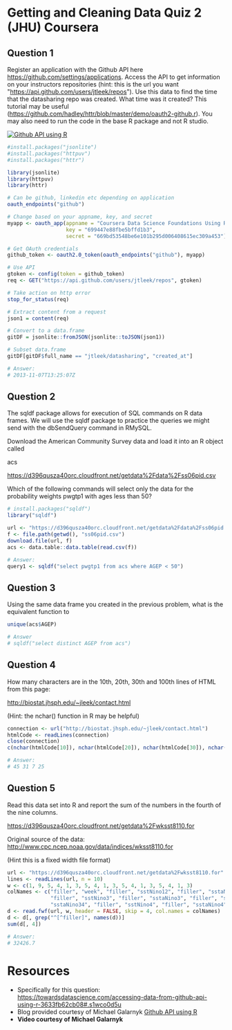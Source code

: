 # Getting and Cleaning Data Quiz 2 (JHU) Coursera

Question 1
----------
Register an application with the Github API here https://github.com/settings/applications. 
Access the API to get information on your instructors repositories (hint: this is the url you want "https://api.github.com/users/jtleek/repos"). Use this data to find the time that the datasharing repo was created. What time was it created? This tutorial may be useful (https://github.com/hadley/httr/blob/master/demo/oauth2-github.r). 
You may also need to run the code in the base R package and not R studio. </br>

[![Github API using R](https://github.com/mGalarnyk/datasciencecoursera/blob/master/3_Getting_and_Cleaning_Data/data/githubAPIusingR.png)](https://www.youtube.com/watch?v=xCPWRP_WqYQ?sub_confirmation=1  "Github API using R")

```R
#install.packages("jsonlite")
#install.packages("httpuv")
#install.packages("httr")

library(jsonlite)
library(httpuv)
library(httr)

# Can be github, linkedin etc depending on application
oauth_endpoints("github")

# Change based on your appname, key, and secret 
myapp <- oauth_app(appname = "Coursera Data Science Foundations Using R Specialization",
                   key = "699447e88fbe5bffd1b3",
                   secret = "669bd53548be6e101b295d006408615ec309a453")

# Get OAuth credentials
github_token <- oauth2.0_token(oauth_endpoints("github"), myapp)

# Use API
gtoken <- config(token = github_token)
req <- GET("https://api.github.com/users/jtleek/repos", gtoken)

# Take action on http error
stop_for_status(req)

# Extract content from a request
json1 = content(req)

# Convert to a data.frame
gitDF = jsonlite::fromJSON(jsonlite::toJSON(json1))

# Subset data.frame
gitDF[gitDF$full_name == "jtleek/datasharing", "created_at"] 

# Answer: 
# 2013-11-07T13:25:07Z
```

Question 2
----------
The sqldf package allows for execution of SQL commands on R data frames. We will use the sqldf package to practice the queries we might send with the dbSendQuery command in RMySQL. </br>

Download the American Community Survey data and load it into an R object called </br>

acs <br>

https://d396qusza40orc.cloudfront.net/getdata%2Fdata%2Fss06pid.csv </br>

Which of the following commands will select only the data for the probability weights pwgtp1 with ages less than 50? </br>

```R
# install.packages("sqldf")
library("sqldf")

url <- "https://d396qusza40orc.cloudfront.net/getdata%2Fdata%2Fss06pid.csv"
f <- file.path(getwd(), "ss06pid.csv")
download.file(url, f)
acs <- data.table::data.table(read.csv(f))

# Answer: 
query1 <- sqldf("select pwgtp1 from acs where AGEP < 50")
```

Question 3
----------
Using the same data frame you created in the previous problem, what is the equivalent function to 
```R
unique(acs$AGEP)
```

```R
# Answer
# sqldf("select distinct AGEP from acs")
```

Question 4
----------
How many characters are in the 10th, 20th, 30th and 100th lines of HTML from this page:

http://biostat.jhsph.edu/~jleek/contact.html

(Hint: the nchar() function in R may be helpful)

```R
connection <- url("http://biostat.jhsph.edu/~jleek/contact.html")
htmlCode <- readLines(connection)
close(connection)
c(nchar(htmlCode[10]), nchar(htmlCode[20]), nchar(htmlCode[30]), nchar(htmlCode[100]))

# Answer: 
# 45 31 7 25
```

Question 5
----------
Read this data set into R and report the sum of the numbers in the fourth of the nine columns.

https://d396qusza40orc.cloudfront.net/getdata%2Fwksst8110.for

Original source of the data: http://www.cpc.ncep.noaa.gov/data/indices/wksst8110.for

(Hint this is a fixed width file format)

```R
url <- "https://d396qusza40orc.cloudfront.net/getdata%2Fwksst8110.for"
lines <- readLines(url, n = 10)
w <- c(1, 9, 5, 4, 1, 3, 5, 4, 1, 3, 5, 4, 1, 3, 5, 4, 1, 3)
colNames <- c("filler", "week", "filler", "sstNino12", "filler", "sstaNino12", 
              "filler", "sstNino3", "filler", "sstaNino3", "filler", "sstNino34", "filler", 
              "sstaNino34", "filler", "sstNino4", "filler", "sstaNino4")
d <- read.fwf(url, w, header = FALSE, skip = 4, col.names = colNames)
d <- d[, grep("^[^filler]", names(d))]
sum(d[, 4])

# Answer: 
# 32426.7
```

# Resources
- Specifically for this question: https://towardsdatascience.com/accessing-data-from-github-api-using-r-3633fb62cb08#.s1wco0d5u
- Blog provided courtesy of Michael Galarnyk [Github API using R](https://medium.com/@GalarnykMichael/accessing-data-from-github-api-using-r-3633fb62cb08#.s1wco0d5u)
- **Video courtesy of Michael Galarnyk**
